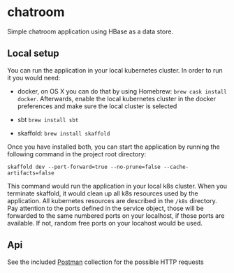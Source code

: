 # chatroom

Simple chatroom application using HBase as a data store.

## Local setup

You can run the application in your local kubernetes cluster.
In order to run it you would need:

*  docker, on OS X
you can do that by using Homebrew:
`brew cask install docker`. Afterwards, enable the local kubernetes cluster in the 
docker preferences and make sure the local cluster is selected

* sbt
`brew install sbt`
* skaffold: 
`brew install skaffold`

Once you have installed both, you can start the application by running the following command in the
project root directory:

`skaffold dev --port-forward=true --no-prune=false --cache-artifacts=false`

This command would run the application in your local k8s cluster. When you terminate
skaffold, it would clean up all k8s resources used by the application.
All kubernetes resources are described in the `/k8s` directory.
Pay attention to the ports defined in the service object, those will be forwarded to the same numbered ports
on your localhost, if those ports are available. If not, random free ports on your locahost would be used.

## Api
See the included [Postman](https://www.postman.com/) collection for the possible HTTP requests

